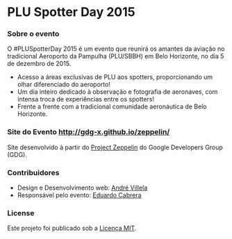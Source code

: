 # PLU Spotter Day 2015

### Sobre o evento 
O #PLUSpotterDay 2015 é um evento que reunirá os amantes da aviação no tradicional Aeroporto da Pampulha (PLU/SBBH) em Belo Horizonte, no dia 5 de dezembro de 2015. 

* Acesso a áreas exclusivas de PLU aos spotters, proporcionando um olhar diferenciado do aeroporto!
* Um dia inteiro dedicado à observação e fotografia de aeronaves, com intensa troca de experiências entre os spotters!
* Frente a frente com a tradicional comunidade aeronáutica de Belo Horizonte.

### Site do Evento http://gdg-x.github.io/zeppelin/

Site desenvolvido à partir do [Project Zeppelin](https://github.com/gdg-x/zeppelin/) do Google Developers Group (GDG).

### Contribuidores
* Design e Desenvolvimento web: [André Villela](https://github.com/dedevillela)
* Responsável pelo evento: [Eduardo Cabrera](https://github.com/#)

### License
Este projeto foi publicado sob a [Licença MIT](https://github.com/SpotterClube/pluspotterday/blob/master/LICENSE.txt).


